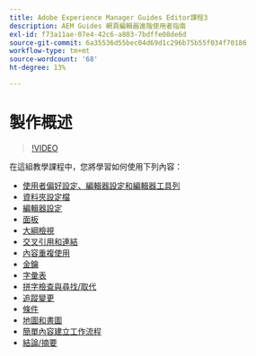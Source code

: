 ```yaml
---
title: Adobe Experience Manager Guides Editor課程3
description: AEM Guides 網頁編輯器進階使用者指南
exl-id: f73a11ae-07e4-42c6-a803-7bdffe08de6d
source-git-commit: 6a35536d55bec04d69d1c296b75b55f034f70186
workflow-type: tm+mt
source-wordcount: '68'
ht-degree: 13%

---
```


# 製作概述

>[!VIDEO](https://video.tv.adobe.com/v/342759?quality=12&learn=on)

在這組教學課程中，您將學習如何使用下列內容：

- [使用者偏好設定、編輯器設定和編輯器工具列](user-settings-preferences-toolbars.md)
- [資料夾設定檔](folder-profiles.md)
- [編輯器設定](editor-configuration.md)
- [面板](panels.md)
- [大綱檢視](outline-view.md)
- [交叉引用和連結](cross-references-and-links.md)
- [內容重複使用](content-reuse.md)
- [金鑰](keys.md)
- [字彙表](glossary.md)
- [拼字檢查與尋找/取代](spell-check.md)
- [追蹤變更](track-changes.md)
- [條件](conditions.md)
- [地圖和書圖](maps-and-bookmaps.md)
- [簡單內容建立工作流程](simple-content-creation-workflows.md)
- [結論/摘要](recap.md)
